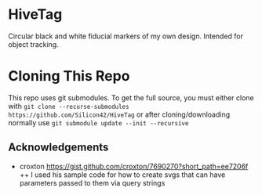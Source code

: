 # HiveTag
Circular black and white fiducial markers of my own design. Intended for object tracking. 

# Cloning This Repo
This repo uses git submodules. To get the full source, you must either clone with
```git clone --recurse-submodules https://github.com/Silicon42/HiveTag```
or after cloning/downloading normally use
```git submodule update --init --recursive```

## Acknowledgements
+ croxton https://gist.github.com/croxton/7690270?short_path=ee7206f
++ I used his sample code for how to create svgs that can have parameters passed
 to them via query strings